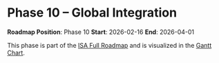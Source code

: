 # Phase 10 – Global Integration

**Roadmap Position**: Phase 10
**Start**: 2026-02-16
**End**: 2026-04-01

This phase is part of the [ISA Full Roadmap](../ISA_Roadmap_Full_Expanded.md) and is visualized in the [Gantt Chart](../ISA_Roadmap_Gantt.png).